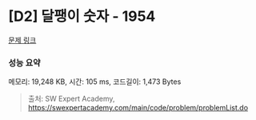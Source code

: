 # [D2] 달팽이 숫자 - 1954 

[문제 링크](https://swexpertacademy.com/main/code/problem/problemDetail.do?contestProbId=AV5PobmqAPoDFAUq) 

### 성능 요약

메모리: 19,248 KB, 시간: 105 ms, 코드길이: 1,473 Bytes



> 출처: SW Expert Academy, https://swexpertacademy.com/main/code/problem/problemList.do